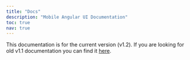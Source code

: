 ```yaml
---
title: "Docs"
description: "Mobile Angular UI Documentation"
toc: true
nav: true
---
```

  
<div class="alert alert-info"><i class='fa fa-warning'></i> This documentation is for the current version (v1.2). If you are looking for old v1.1 documentation you can find it <a href="/docs-v1.1">here</a>.</div>
